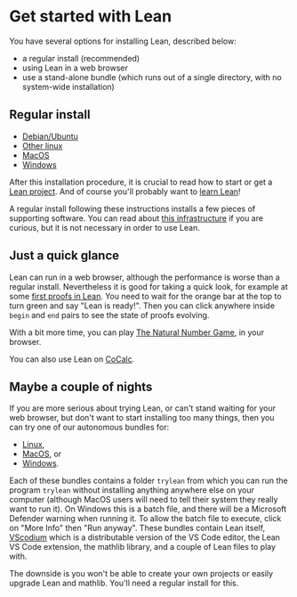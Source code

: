 # Get started with Lean

You have several options for installing Lean, described below:

* a regular install (recommended)
* using Lean in a web browser
* use a stand-alone bundle (which runs out of a single directory, with no system-wide installation)

## Regular install

* [Debian/Ubuntu](install/debian.html)
* [Other linux](install/linux.html)
* [MacOS](install/macos.html)
* [Windows](install/windows.html)

After this installation procedure, it is crucial to read how to start or
get a [Lean project](install/project.html). And of course you'll
probably want to [learn Lean](learn.html)!

A regular install following these instructions installs a few pieces of supporting software.
You can read about [this infrastructure](toolchain.html) if you are
curious, but it is not necessary in order to use Lean.

## Just a quick glance

Lean can run in a web browser, although the performance is worse than a regular install.
Nevertheless it is good for taking a quick look, for example at some
[first proofs in Lean](https://leanprover-community.github.io/lean-web-editor/#url=https%3A%2F%2Fraw.githubusercontent.com%2Fleanprover-community%2Ftutorials%2Fmaster%2Fsrc%2Fexercises%2F00_first_proofs.lean).
You need to wait for the orange bar at the top to turn green and say
"Lean is ready!". Then you can click anywhere inside `begin` and `end`
pairs to see the state of proofs evolving.

With a bit more time, you can play
[The Natural Number Game](http://wwwf.imperial.ac.uk/~buzzard/xena/natural_number_game/),
in your browser.

You can also use Lean on [CoCalc](https://cocalc.com/).

## Maybe a couple of nights

If you are more serious about trying Lean, or can't stand waiting for
your web browser, but don't want to start installing too many things,
then you can try one of our autonomous bundles for:
- [Linux](https://oleanstorage.azureedge.net/releases/bundles/trylean_linux.tar.gz),
- [MacOS](https://oleanstorage.azureedge.net/releases/bundles/trylean_darwin.tar.gz), or
- [Windows](https://oleanstorage.azureedge.net/releases/bundles/trylean_windows.zip).

Each of these bundles contains a folder `trylean` from which you can run
the program `trylean` without installing anything anywhere else on your
computer (although MacOS users will need to tell their system
they really want to run it). On Windows this is a batch file, and there will be a Microsoft 
Defender warning when running it. To allow the batch file to execute, click on "More Info" 
then "Run anyway". These bundles contain Lean itself,
[VScodium](https://vscodium.com/)
which is a distributable version of the VS Code editor, the Lean VS Code extension,
the mathlib library, and a couple of Lean files to play with.

The downside is you won't be able to create your own projects or easily
upgrade Lean and mathlib. You'll need a regular install for this.

